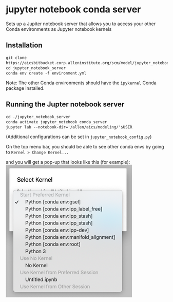 # jupyter notebook conda server
Sets up a Jupiter notebook server that allows you to access your other Conda environments as Jupyter notebook kernels

## Installation
```
git clone https://aicsbitbucket.corp.alleninstitute.org/scm/model/jupyter_notebook_conda_server.git
cd jupyter_notebook_server
conda env create -f environment.yml
```
Note: The other Conda environments should have the `ipykernel` Conda package installed.

## Running the Jupter notebook server

```
cd ./jupyter_notebook_server
conda activate jupyter_notebook_conda_server
jupyter lab --notebook-dir='/allen/aics/modeling/'$USER
```

(Additional configurations can be set in `jupyter_notebook_config.py`)

On the top menu bar, you should be able to see other conda envs by going to 
`Kernel > Change Kernel...`

and you will get a pop-up that looks like this (for example):  
![alt text](./kernel_examples.png "Examples of kernels to select from")
